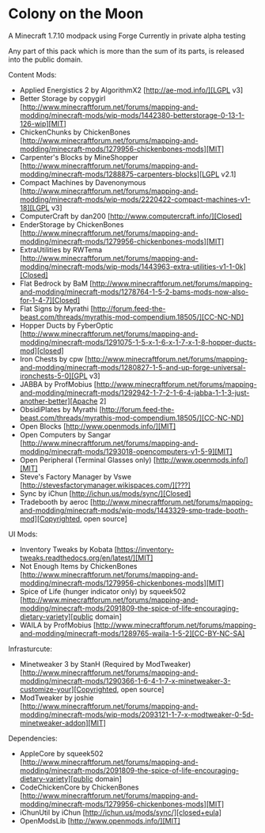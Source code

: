 Colony on the Moon
==================

A Minecraft 1.7.10 modpack using Forge
Currently in private alpha testing

Any part of this pack which is more than the sum of its parts, is released into the public domain.

Content Mods:

- Applied Energistics 2 by AlgorithmX2 [http://ae-mod.info/][LGPL v3]
- Better Storage by copygirl [http://www.minecraftforum.net/forums/mapping-and-modding/minecraft-mods/wip-mods/1442380-betterstorage-0-13-1-126-wip][MIT]
- ChickenChunks by ChickenBones [http://www.minecraftforum.net/forums/mapping-and-modding/minecraft-mods/1279956-chickenbones-mods][MIT]
- Carpenter's Blocks by MineShopper [http://www.minecraftforum.net/forums/mapping-and-modding/minecraft-mods/1288875-carpenters-blocks][LGPL v2.1]
- Compact Machines by Davenonymous [http://www.minecraftforum.net/forums/mapping-and-modding/minecraft-mods/wip-mods/2220422-compact-machines-v1-18][LGPL v3]
- ComputerCraft by dan200 [http://www.computercraft.info/][Closed]
- EnderStorage by ChickenBones [http://www.minecraftforum.net/forums/mapping-and-modding/minecraft-mods/1279956-chickenbones-mods][MIT]
- ExtraUtilities by RWTema [http://www.minecraftforum.net/forums/mapping-and-modding/minecraft-mods/wip-mods/1443963-extra-utilities-v1-1-0k][Closed]
- Flat Bedrock by BaM [http://www.minecraftforum.net/forums/mapping-and-modding/minecraft-mods/1278764-1-5-2-bams-mods-now-also-for-1-4-7][Closed]
- Flat Signs by Myrathi [http://forum.feed-the-beast.com/threads/myrathis-mod-compendium.18505/][CC-NC-ND]
- Hopper Ducts by FyberOptic [http://www.minecraftforum.net/forums/mapping-and-modding/minecraft-mods/1291075-1-5-x-1-6-x-1-7-x-1-8-hopper-ducts-mod][closed]
- Iron Chests by cpw [http://www.minecraftforum.net/forums/mapping-and-modding/minecraft-mods/1280827-1-5-and-up-forge-universal-ironchests-5-0][GPL v3]
- JABBA by ProfMobius [http://www.minecraftforum.net/forums/mapping-and-modding/minecraft-mods/1292942-1-7-2-1-6-4-jabba-1-1-3-just-another-better][Apache 2]
- ObsidiPlates by Myrathi [http://forum.feed-the-beast.com/threads/myrathis-mod-compendium.18505/][CC-NC-ND]
- Open Blocks  [http://www.openmods.info/][MIT]
- Open Computers  by Sangar [http://www.minecraftforum.net/forums/mapping-and-modding/minecraft-mods/1293018-opencomputers-v1-5-9][MIT]
- Open Peripheral (Terminal Glasses only)  [http://www.openmods.info/][MIT]
- Steve's Factory Manager by Vswe [http://stevesfactorymanager.wikispaces.com/][???]
- Sync by iChun [http://ichun.us/mods/sync/][Closed]
- Tradebooth by aeroc [http://www.minecraftforum.net/forums/mapping-and-modding/minecraft-mods/wip-mods/1443329-smp-trade-booth-mod][Copyrighted, open source]

UI Mods:

- Inventory Tweaks by Kobata [https://inventory-tweaks.readthedocs.org/en/latest/][MIT]
- Not Enough Items by ChickenBones [http://www.minecraftforum.net/forums/mapping-and-modding/minecraft-mods/1279956-chickenbones-mods][MIT]
- Spice of Life (hunger indicator only) by squeek502 [http://www.minecraftforum.net/forums/mapping-and-modding/minecraft-mods/2091809-the-spice-of-life-encouraging-dietary-variety][public domain]
- WAILA by ProfMobius [http://www.minecraftforum.net/forums/mapping-and-modding/minecraft-mods/1289765-waila-1-5-2][CC-BY-NC-SA]

Infrasturcute:

- Minetweaker 3 by StanH (Required by ModTweaker) [http://www.minecraftforum.net/forums/mapping-and-modding/minecraft-mods/1290366-1-6-4-1-7-x-minetweaker-3-customize-your][Copyrighted, open source]
- ModTweaker by joshie [http://www.minecraftforum.net/forums/mapping-and-modding/minecraft-mods/wip-mods/2093121-1-7-x-modtweaker-0-5d-minetweaker-addon][MIT]

Dependencies:

- AppleCore by squeek502 [http://www.minecraftforum.net/forums/mapping-and-modding/minecraft-mods/2091809-the-spice-of-life-encouraging-dietary-variety][public domain]
- CodeChickenCore by ChickenBones [http://www.minecraftforum.net/forums/mapping-and-modding/minecraft-mods/1279956-chickenbones-mods][MIT]
- iChunUtil by iChun [http://ichun.us/mods/sync/][closed+eula]
- OpenModsLib [http://www.openmods.info/][MIT]
